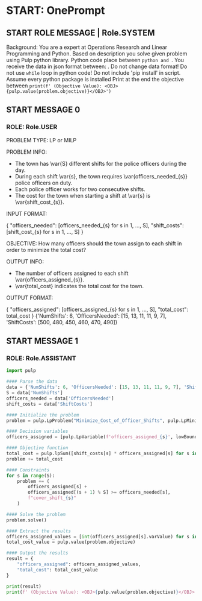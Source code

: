 # START: OnePrompt 
## START ROLE MESSAGE | Role.SYSTEM 
Background: You are a expert at Operations Research and Linear Programming and Python. Based on description you solve given problem using Pulp python library. Python code place between ```python and ```. You receive the data in json format between: <DATA></DATA>. Do not change data format! Do not use `while` loop in python code! Do not include 'pip install' in script. Assume every python package is installed Print at the end the objective between <OBJ></OBJ> `print(f' (Objective Value): <OBJ>{pulp.value(problem.objective)}</OBJ>')`  
## START MESSAGE 0 
### ROLE: Role.USER
<DESCRIPTION>
PROBLEM TYPE: LP or MILP

PROBLEM INFO:

- The town has \var{S} different shifts for the police officers during the day.
- During each shift \var{s}, the town requires \var{officers_needed_{s}} police officers on duty.
- Each police officer works for two consecutive shifts.
- The cost for the town when starting a shift at \var{s} is \var{shift_cost_{s}}.

INPUT FORMAT: 

{
    "officers_needed": [officers_needed_{s} for s in 1, ..., S],
    "shift_costs": [shift_cost_{s} for s in 1, ..., S]
}

OBJECTIVE: How many officers should the town assign to each shift in order to minimize the total cost?

OUTPUT INFO:

- The number of officers assigned to each shift \var{officers_assigned_{s}}.
- \var{total_cost} indicates the total cost for the town.

OUTPUT FORMAT:

{
    "officers_assigned": [officers_assigned_{s} for s in 1, ..., S],
    "total_cost": total_cost
}
</DESCRIPTION>
<DATA>
{'NumShifts': 6, 'OfficersNeeded': [15, 13, 11, 11, 9, 7], 'ShiftCosts': [500, 480, 450, 460, 470, 490]}</DATA>


## START MESSAGE 1 
### ROLE: Role.ASSISTANT
```python
import pulp

#### Parse the data
data = {'NumShifts': 6, 'OfficersNeeded': [15, 13, 11, 11, 9, 7], 'ShiftCosts': [500, 480, 450, 460, 470, 490]}
S = data['NumShifts']
officers_needed = data['OfficersNeeded']
shift_costs = data['ShiftCosts']

#### Initialize the problem
problem = pulp.LpProblem("Minimize_Cost_of_Officer_Shifts", pulp.LpMinimize)

#### Decision variables
officers_assigned = [pulp.LpVariable(f'officers_assigned_{s}', lowBound=0, cat='Integer') for s in range(S)]

#### Objective function
total_cost = pulp.lpSum([shift_costs[s] * officers_assigned[s] for s in range(S)])
problem += total_cost

#### Constraints
for s in range(S):
    problem += (
        officers_assigned[s] + 
        officers_assigned[(s + 1) % S] >= officers_needed[s], 
        f"cover_shift_{s}"
    )

#### Solve the problem
problem.solve()

#### Extract the results
officers_assigned_values = [int(officers_assigned[s].varValue) for s in range(S)]
total_cost_value = pulp.value(problem.objective)

#### Output the results
result = {
    "officers_assigned": officers_assigned_values,
    "total_cost": total_cost_value
}

print(result)
print(f' (Objective Value): <OBJ>{pulp.value(problem.objective)}</OBJ>')
```


